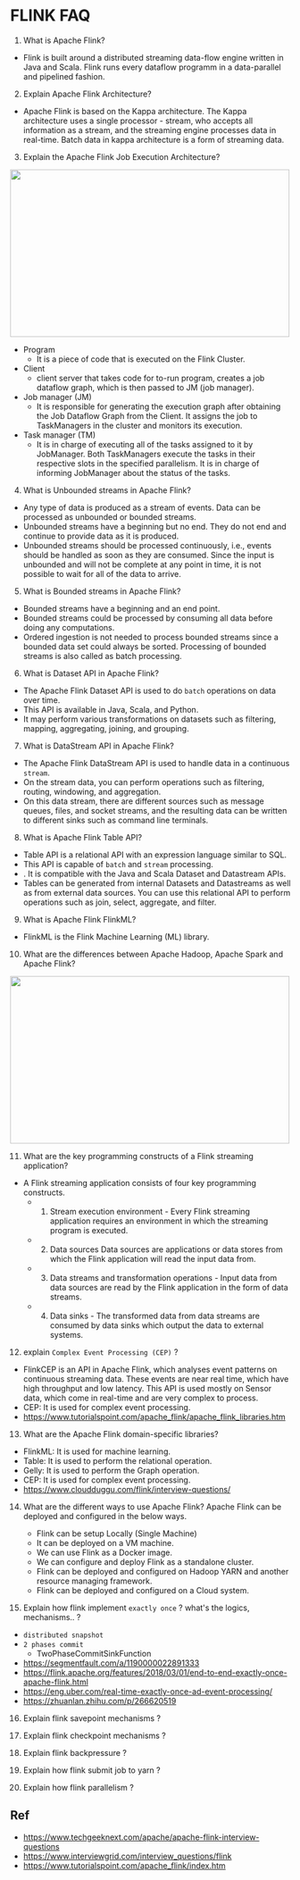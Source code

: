 # FLINK FAQ

1. What is Apache Flink?
-  Flink is built around a distributed streaming data-flow engine written in Java and Scala. Flink runs every dataflow programm in a data-parallel and pipelined fashion.

2. Explain Apache Flink Architecture?
- Apache Flink is based on the Kappa architecture. The Kappa architecture uses a single processor - stream, who accepts all information as a stream, and the streaming engine processes data in real-time. Batch data in kappa architecture is a form of streaming data.

3. Explain the Apache Flink Job Execution Architecture?

<img src ="https://github.com/yennanliu/CS_basics/blob/master/doc/pic/flink-job-exe-architecture.png" width="500" height="300">

- Program
	- It is a piece of code that is executed on the Flink Cluster.
- Client
	- client server that takes code for to-run program, creates a job dataflow graph, which is then passed to JM (job manager).
- Job manager (JM)
	- It is responsible for generating the execution graph after obtaining the Job Dataflow Graph from the Client. It assigns the job to TaskManagers in the cluster and monitors its execution.
- Task manager (TM)
	- It is in charge of executing all of the tasks assigned to it by JobManager. Both TaskManagers execute the tasks in their respective slots in the specified parallelism. It is in charge of informing JobManager about the status of the tasks.

4. What is Unbounded streams in Apache Flink?
- Any type of data is produced as a stream of events. Data can be processed as unbounded or bounded streams.
- Unbounded streams have a beginning but no end. They do not end and continue to provide data as it is produced.
-  Unbounded streams should be processed continuously, i.e., events should be handled as soon as they are consumed. Since the input is unbounded and will not be complete at any point in time, it is not possible to wait for all of the data to arrive.

5. What is Bounded streams in Apache Flink?
- Bounded streams have a beginning and an end point.
-  Bounded streams could be processed by consuming all data before doing any computations.
-  Ordered ingestion is not needed to process bounded streams since a bounded data set could always be sorted. Processing of bounded streams is also called as batch processing.

6. What is Dataset API in Apache Flink?
- The Apache Flink Dataset API is used to do `batch` operations on data over time. 
- This API is available in Java, Scala, and Python. 
- It may perform various transformations on datasets such as filtering, mapping, aggregating, joining, and grouping.

7. What is DataStream API in Apache Flink?
- The Apache Flink DataStream API is used to handle data in a continuous `stream`.
- On the stream data, you can perform operations such as filtering, routing, windowing, and aggregation.
- On this data stream, there are different sources such as message queues, files, and socket streams, and the resulting data can be written to different sinks such as command line terminals. 

8. What is Apache Flink Table API?
- Table API is a relational API with an expression language similar to SQL. 
- This API is capable of `batch` and `stream` processing.
- . It is compatible with the Java and Scala Dataset and Datastream APIs. 
- Tables can be generated from internal Datasets and Datastreams as well as from external data sources. You can use this relational API to perform operations such as join, select, aggregate, and filter. 

9. What is Apache Flink FlinkML?
- FlinkML is the Flink Machine Learning (ML) library.

10. What are the differences between Apache Hadoop, Apache Spark and Apache Flink?

<img src ="https://github.com/yennanliu/CS_basics/blob/master/doc/pic//compare_hadoop_spark_flink.png" width="500" height="300">

11. What are the key programming constructs of a Flink streaming application?
- A Flink streaming application consists of four key programming constructs.
	- 1) Stream execution environment - Every Flink streaming application requires an environment in which the streaming program is executed.
	- 2) Data sources Data sources are applications or data stores from which the Flink application will read the input data from.
	- 3) Data streams and transformation operations - Input data from data sources are read by the Flink application in the form of data streams.
	- 4) Data sinks - The transformed data from data streams are consumed by data sinks which output the data to external systems. 

12. explain `Complex Event Processing (CEP)` ?
- FlinkCEP is an API in Apache Flink, which analyses event patterns on continuous streaming data. These events are near real time, which have high throughput and low latency. This API is used mostly on Sensor data, which come in real-time and are very complex to process.
- CEP: It is used for complex event processing.
- https://www.tutorialspoint.com/apache_flink/apache_flink_libraries.htm

13. What are the Apache Flink domain-specific libraries?
- FlinkML: It is used for machine learning.
- Table: It is used to perform the relational operation.
- Gelly: It is used to perform the Graph operation.
- CEP: It is used for complex event processing.
- https://www.cloudduggu.com/flink/interview-questions/

14. What are the different ways to use Apache Flink?
Apache Flink can be deployed and configured in the below ways.
	- Flink can be setup Locally (Single Machine)
	- It can be deployed on a VM machine.
	- We can use Flink as a Docker image.
	- We can configure and deploy Flink as a standalone cluster.
	- Flink can be deployed and configured on Hadoop YARN and another resource managing framework.
	- Flink can be deployed and configured on a Cloud system.

15. Explain how flink implement `exactly once` ? what's the logics, mechanisms.. ?
- `distributed snapshot`
- `2 phases commit`
	- TwoPhaseCommitSinkFunction
- https://segmentfault.com/a/1190000022891333
- https://flink.apache.org/features/2018/03/01/end-to-end-exactly-once-apache-flink.html
- https://eng.uber.com/real-time-exactly-once-ad-event-processing/
- https://zhuanlan.zhihu.com/p/266620519

16. Explain flink savepoint mechanisms ?

17. Explain flink checkpoint mechanisms ?

18. Explain flink backpressure ?

19. Explain how flink submit job to yarn ?

20. Explain how flink parallelism ?

## Ref
- https://www.techgeeknext.com/apache/apache-flink-interview-questions
- https://www.interviewgrid.com/interview_questions/flink
- https://www.tutorialspoint.com/apache_flink/index.htm